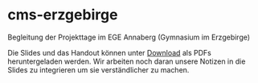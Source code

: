 cms-erzgebirge
==============

Begleitung der Projekttage im EGE Annaberg (Gymnasium im Erzgebirge)

Die Slides und das Handout können unter
[Download](https://github.com/c3d2/cms-erzgebirge/downloads) als PDFs
heruntergeladen werden. Wir arbeiten noch daran unsere Notizen in die Slides zu
integrieren um sie verständlicher zu machen.
